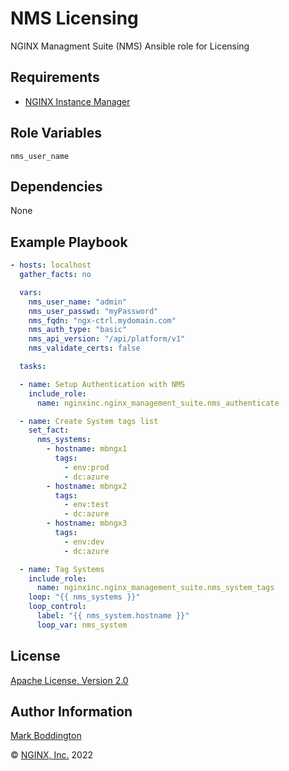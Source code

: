 NMS Licensing
=============

NGINX Managment Suite (NMS) Ansible role for Licensing


Requirements
------------

* [NGINX Instance Manager](https://www.nginx.com/products/nginx-instance-manager/)

Role Variables
--------------

`nms_user_name`

Dependencies
------------

None

Example Playbook
----------------

```yaml
- hosts: localhost
  gather_facts: no

  vars:
    nms_user_name: "admin"
    nms_user_passwd: "myPassword"
    nms_fqdn: "ngx-ctrl.mydomain.com"
    nms_auth_type: "basic"
    nms_api_version: "/api/platform/v1"
    nms_validate_certs: false

  tasks:

  - name: Setup Authentication with NMS
    include_role: 
      name: nginxinc.nginx_management_suite.nms_authenticate

  - name: Create System tags list
    set_fact:
      nms_systems:
        - hostname: mbngx1
          tags:
            - env:prod
            - dc:azure
        - hostname: mbngx2
          tags:
            - env:test
            - dc:azure
        - hostname: mbngx3
          tags:
            - env:dev
            - dc:azure

  - name: Tag Systems
    include_role: 
      name: nginxinc.nginx_management_suite.nms_system_tags
    loop: "{{ nms_systems }}"
    loop_control:
      label: "{{ nms_system.hostname }}"
      loop_var: nms_system


```

License
-------

[Apache License, Version 2.0](./LICENSE)

Author Information
------------------

[Mark Boddington](https://github.com/TuxInvader)

&copy; [NGINX, Inc.](https://www.nginx.com/) 2022

